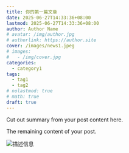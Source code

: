 ```yaml
---
title: 你的第一篇文章
date: 2025-06-27T14:33:36+08:00
lastmod: 2025-06-27T14:33:36+08:00
author: Author Name
# avatar: /img/author.jpg
# authorlink: https://author.site
cover: /images/news1.jpeg
# images:
#   - /img/cover.jpg
categories:
  - category1
tags:
  - tag1
  - tag2
# nolastmod: true
# math: true
draft: true
---
```


Cut out summary from your post content here.

<!--more-->

The remaining content of your post.

![描述信息](/images/news1.jpeg)
